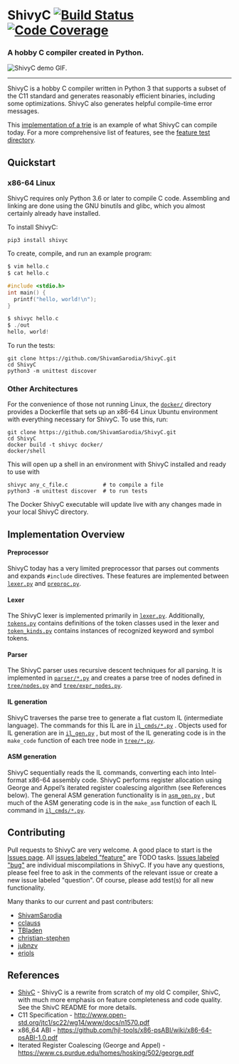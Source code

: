 # ShivyC [![Build Status](https://travis-ci.org/ShivamSarodia/ShivyC.svg?branch=master)](https://travis-ci.org/ShivamSarodia/ShivyC) [![Code Coverage](https://codecov.io/gh/ShivamSarodia/ShivyC/branch/master/graph/badge.svg)](https://codecov.io/gh/ShivamSarodia/ShivyC)

### A hobby C compiler created in Python.

![ShivyC demo GIF.](https://raw.githubusercontent.com/ShivamSarodia/ShivyC/master/demo.gif)

---

ShivyC is a hobby C compiler written in Python 3 that supports a subset of the C11 standard and generates reasonably efficient binaries, including some optimizations. ShivyC also generates helpful compile-time error messages.

This [implementation of a trie](tests/general_tests/trie/trie.c) is an example of what ShivyC can compile today. For a more comprehensive list of features, see the [feature test directory](tests/feature_tests).

## Quickstart

### x86-64 Linux
ShivyC requires only Python 3.6 or later to compile C code. Assembling and linking are done using the GNU binutils and glibc, which you almost certainly already have installed.

To install ShivyC:
```
pip3 install shivyc
```
To create, compile, and run an example program:
```c
$ vim hello.c
$ cat hello.c

#include <stdio.h>
int main() {
  printf("hello, world!\n");
}

$ shivyc hello.c
$ ./out
hello, world!
```
To run the tests:
```
git clone https://github.com/ShivamSarodia/ShivyC.git
cd ShivyC
python3 -m unittest discover
```

### Other Architectures
For the convenience of those not running Linux, the [`docker/`](docker/) directory provides a Dockerfile that sets up an x86-64 Linux Ubuntu environment with everything necessary for ShivyC. To use this, run:
```
git clone https://github.com/ShivamSarodia/ShivyC.git
cd ShivyC
docker build -t shivyc docker/
docker/shell
```
This will open up a shell in an environment with ShivyC installed and ready to use with
```
shivyc any_c_file.c           # to compile a file
python3 -m unittest discover  # to run tests
```
The Docker ShivyC executable will update live with any changes made in your local ShivyC directory.

## Implementation Overview
#### Preprocessor
ShivyC today has a very limited preprocessor that parses out comments and expands `#include` directives. These features are implemented between [`lexer.py`](shivyc/lexer.py) and [`preproc.py`](shivyc/lexer.py).

#### Lexer
The ShivyC lexer is implemented primarily in [`lexer.py`](shivyc/lexer.py). Additionally, [`tokens.py`](shivyc/tokens.py) contains definitions of the token classes used in the lexer and [`token_kinds.py`](shivyc/token_kinds.py) contains instances of recognized keyword and symbol tokens.

#### Parser
The ShivyC parser uses recursive descent techniques for all parsing. It is implemented in [`parser/*.py`](shivyc/parser/) and creates a parse tree of nodes defined in [`tree/nodes.py`](shivyc/tree/nodes.py) and [`tree/expr_nodes.py`](shivyc/tree/expr_nodes.py).

#### IL generation
ShivyC traverses the parse tree to generate a flat custom IL (intermediate language). The commands for this IL are in [`il_cmds/*.py`](shivyc/il_cmds/) . Objects used for IL generation are in [`il_gen.py`](shivyc/il_gen.py) , but most of the IL generating code is in the `make_code` function of each tree node in [`tree/*.py`](shivyc/tree/).

#### ASM generation
ShivyC sequentially reads the IL commands, converting each into Intel-format x86-64 assembly code. ShivyC performs register allocation using George and Appel’s iterated register coalescing algorithm (see References below). The general ASM generation functionality is in [`asm_gen.py`](shivyc/asm_gen.py) , but much of the ASM generating code is in the `make_asm` function of each IL command in [`il_cmds/*.py`](shivyc/il_cmds/).

## Contributing
Pull requests to ShivyC are very welcome. A good place to start is the [Issues page](https://github.com/ShivamSarodia/ShivyC/issues). All [issues labeled "feature"](https://github.com/ShivamSarodia/ShivyC/issues?q=is%3Aopen+is%3Aissue+label%3Afeature) are TODO tasks. [Issues labeled "bug"](https://github.com/ShivamSarodia/ShivyC/issues?q=is%3Aopen+is%3Aissue+label%3Abug) are individual miscompilations in ShivyC. If you have any questions, please feel free to ask in the comments of the relevant issue or create a new issue labeled "question". Of course, please add test(s) for all new functionality.

Many thanks to our current and past contributers:
* [ShivamSarodia](https://github.com/ShivamSarodia)
* [cclauss](https://github.com/cclauss)
* [TBladen](https://github.com/tbladen)
* [christian-stephen](https://github.com/christian-stephen)
* [jubnzv](https://github.com/jubnzv)
* [eriols](https://github.com/eriols)

## References
- [ShivC](https://github.com/ShivamSarodia/ShivC) - ShivyC is a rewrite from scratch of my old C compiler, ShivC, with much more emphasis on feature completeness and code quality. See the ShivC README for more details.
- C11 Specification - http://www.open-std.org/jtc1/sc22/wg14/www/docs/n1570.pdf
- x86_64 ABI - https://github.com/hjl-tools/x86-psABI/wiki/x86-64-psABI-1.0.pdf
- Iterated Register Coalescing (George and Appel) - https://www.cs.purdue.edu/homes/hosking/502/george.pdf

